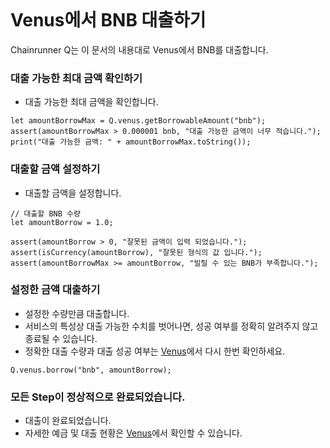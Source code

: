 ```meta-Currency
```

# Venus에서 BNB 대출하기

Chainrunner Q는 이 문서의 내용대로 Venus에서 BNB를 대출합니다.

### 대출 가능한 최대 금액 확인하기

- 대출 가능한 최대 금액을 확인합니다.

```output-Dynamic
let amountBorrowMax = Q.venus.getBorrowableAmount("bnb");
assert(amountBorrowMax > 0.000001 bnb, "대출 가능한 금액이 너무 적습니다.");
print("대출 가능한 금액: " + amountBorrowMax.toString());
```

### 대출할 금액 설정하기

- 대출할 금액을 설정합니다.

```input BNB
// 대출할 BNB 수량
let amountBorrow = 1.0;
```

```input-Verify
assert(amountBorrow > 0, "잘못된 금액이 입력 되었습니다.");
assert(isCurrency(amountBorrow), "잘못된 형식의 값 입니다.");
assert(amountBorrowMax >= amountBorrow, "빌릴 수 있는 BNB가 부족합니다.");
```

### 설정한 금액 대출하기

- 설정한 수량만큼 대출합니다.
- 서비스의 특성상 대출 가능한 수치를 벗어나면, 성공 여부를 정확히 알려주지 않고 종료될 수 있습니다.
- 정확한 대출 수량과 대출 성공 여부는 [Venus](https://app.venus.io/dashboard)에서 다시 한번 확인하세요.

```taster
Q.venus.borrow("bnb", amountBorrow);
```

### 모든 Step이 정상적으로 완료되었습니다.

- 대출이 완료되었습니다.
- 자세한 예금 및 대출 현황은 [Venus](https://app.venus.io/dashboard)에서 확인할 수 있습니다.
